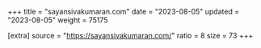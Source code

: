 +++
title = "sayansivakumaran.com"
date = "2023-08-05"
updated = "2023-08-05"
weight = 75175

[extra]
source = "https://sayansivakumaran.com/"
ratio = 8
size = 73
+++
